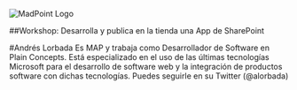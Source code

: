 ![MadPoint Logo](https://media.licdn.com/media/p/2/005/054/171/2dc2bdb.png)

##Workshop: Desarrolla y publica en la tienda una App de SharePoint

#Andrés Lorbada 
Es MAP y trabaja como Desarrollador de Software en Plain Concepts. Está especializado en el uso de las últimas tecnologías Microsoft para el desarrollo de software web y la integración de productos software con dichas tecnologías. Puedes seguirle en su Twitter (@alorbada)
